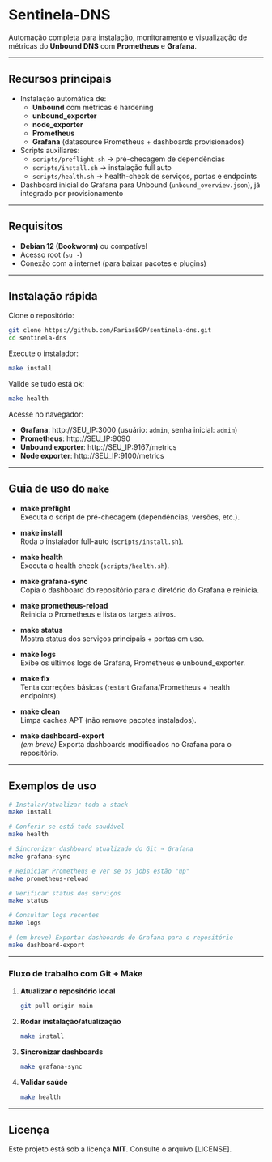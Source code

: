 # Sentinela-DNS

Automação completa para instalação, monitoramento e visualização de métricas do **Unbound DNS** com **Prometheus** e **Grafana**.

---

## Recursos principais

- Instalação automática de:
  - **Unbound** com métricas e hardening
  - **unbound_exporter**
  - **node_exporter**
  - **Prometheus**
  - **Grafana** (datasource Prometheus + dashboards provisionados)
- Scripts auxiliares:
  - `scripts/preflight.sh` → pré-checagem de dependências
  - `scripts/install.sh`   → instalação full auto
  - `scripts/health.sh`    → health-check de serviços, portas e endpoints
- Dashboard inicial do Grafana para Unbound (`unbound_overview.json`), já integrado por provisionamento

---

## Requisitos

- **Debian 12 (Bookworm)** ou compatível  
- Acesso root (`su -`)  
- Conexão com a internet (para baixar pacotes e plugins)

---

## Instalação rápida

Clone o repositório:

```bash
git clone https://github.com/FariasBGP/sentinela-dns.git
cd sentinela-dns
```

Execute o instalador:

```bash
make install
```

Valide se tudo está ok:

```bash
make health
```

Acesse no navegador:

- **Grafana**: http://SEU_IP:3000 (usuário: `admin`, senha inicial: `admin`)
- **Prometheus**: http://SEU_IP:9090
- **Unbound exporter**: http://SEU_IP:9167/metrics
- **Node exporter**: http://SEU_IP:9100/metrics

---

## Guia de uso do `make`

- **make preflight**  
  Executa o script de pré-checagem (dependências, versões, etc.).

- **make install**  
  Roda o instalador full-auto (`scripts/install.sh`).

- **make health**  
  Executa o health check (`scripts/health.sh`).

- **make grafana-sync**  
  Copia o dashboard do repositório para o diretório do Grafana e reinicia.

- **make prometheus-reload**  
  Reinicia o Prometheus e lista os targets ativos.

- **make status**  
  Mostra status dos serviços principais + portas em uso.

- **make logs**  
  Exibe os últimos logs de Grafana, Prometheus e unbound_exporter.

- **make fix**  
  Tenta correções básicas (restart Grafana/Prometheus + health endpoints).

- **make clean**  
  Limpa caches APT (não remove pacotes instalados).

- **make dashboard-export**  
  *(em breve)* Exporta dashboards modificados no Grafana para o repositório.

---

## Exemplos de uso

```bash
# Instalar/atualizar toda a stack
make install

# Conferir se está tudo saudável
make health

# Sincronizar dashboard atualizado do Git → Grafana
make grafana-sync

# Reiniciar Prometheus e ver se os jobs estão "up"
make prometheus-reload

# Verificar status dos serviços
make status

# Consultar logs recentes
make logs

# (em breve) Exportar dashboards do Grafana para o repositório
make dashboard-export
```

---

### Fluxo de trabalho com Git + Make

1. **Atualizar o repositório local**
   ```bash
   git pull origin main
   ```

2. **Rodar instalação/atualização**
   ```bash
   make install
   ```

3. **Sincronizar dashboards**
   ```bash
   make grafana-sync
   ```

4. **Validar saúde**
   ```bash
   make health
   ```

---

## Licença

Este projeto está sob a licença **MIT**. Consulte o arquivo [LICENSE].

